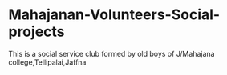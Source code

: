 # Mahajanan-Volunteers-Social-projects

This is a social service club formed by old boys of J/Mahajana college,Tellipalai,Jaffna
